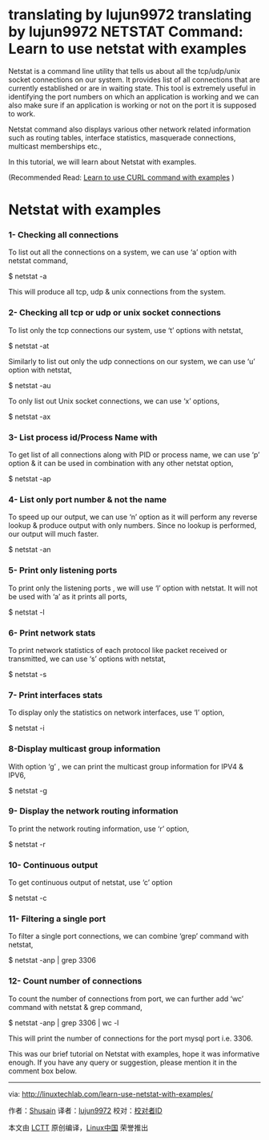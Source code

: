translating by lujun9972
translating by lujun9972
NETSTAT Command: Learn to use netstat with examples
======
Netstat is a command line utility that tells us about all the tcp/udp/unix socket connections on our system. It provides list of all connections that are currently established or are in waiting state. This tool is extremely useful in identifying the port numbers on which an application is working and we can also make sure if an application is working or not on the port it is supposed to work.

Netstat command also displays various other network related information such as routing tables, interface statistics, masquerade connections, multicast memberships etc.,

In this tutorial, we will learn about Netstat with examples.

(Recommended Read: [Learn to use CURL command with examples][1] )

Netstat with examples
============================================================

### 1- Checking all connections

To list out all the connections on a system, we can use ‘a’ option with netstat command,

$ netstat -a

This will produce all tcp, udp & unix connections from the system.

### 2- Checking all tcp or udp or unix socket connections

To list only the tcp connections our system, use ‘t’ options with netstat,

$ netstat -at

Similarly to list out only the udp connections on our system, we can use ‘u’ option with netstat,

$ netstat -au

To only list out Unix socket connections, we can use ‘x’ options,

$ netstat -ax

### 3- List process id/Process Name with

To get list of all connections along with PID or process name, we can use ‘p’ option & it can be used in combination with any other netstat option,

$ netstat -ap

### 4- List only port number & not the name

To speed up our output, we can use ‘n’ option as it will perform any reverse lookup & produce output with only numbers. Since no lookup is performed, our output will much faster.

$ netstat -an

### 5- Print only listening ports

To print only the listening ports , we will use ‘l’ option with netstat. It will not be used with ‘a’ as it prints all ports,

$ netstat -l

### 6- Print network stats

To print network statistics of each protocol like packet received or transmitted, we can use ‘s’ options with netstat,

$ netstat -s

### 7- Print interfaces stats

To display only the statistics on network interfaces, use ‘I’ option,

$ netstat -i

### 8-Display multicast group information

With option ‘g’ , we can print the multicast group information for IPV4 & IPV6,

$ netstat -g

### 9- Display the network routing information

To print the network routing information, use ‘r’ option,

$ netstat -r

### 10- Continuous output

To get continuous output of netstat, use ‘c’ option

$ netstat -c

### 11- Filtering a single port

To filter a single port connections, we can combine ‘grep’ command with netstat,

$ netstat -anp | grep 3306

### 12- Count number of connections

To count the number of connections from port, we can further add ‘wc’ command with netstat & grep command,

$ netstat -anp | grep 3306 | wc -l

This will print the number of connections for the port mysql port i.e. 3306.

This was our brief tutorial on Netstat with examples, hope it was informative enough. If you have any query or suggestion, please mention it in the comment box below.

--------------------------------------------------------------------------------

via: http://linuxtechlab.com/learn-use-netstat-with-examples/

作者：[Shusain][a]
译者：[lujun9972](https://github.com/lujun9972)
校对：[校对者ID](https://github.com/校对者ID)

本文由 [LCTT](https://github.com/LCTT/TranslateProject) 原创编译，[Linux中国](https://linux.cn/) 荣誉推出

[a]:http://linuxtechlab.com/author/shsuain/
[1]:http://linuxtechlab.com/learn-use-curl-command-examples/
